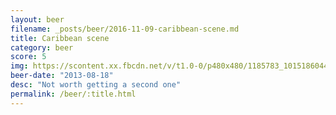 ```yaml
---
layout: beer
filename: _posts/beer/2016-11-09-caribbean-scene.md
title: Caribbean scene
category: beer
score: 5
img: https://scontent.xx.fbcdn.net/v/t1.0-0/p480x480/1185783_10151860443868745_1132451963_n.jpg?_nc_cat=105&_nc_oc=AQmJEh05fWs9SgJ2F5GTl2tHkZZsgYjewG4HihyVRtjo4cxy5t98eck83qn2Xx0Xl5o&_nc_ht=scontent.xx&oh=953a74708d9940b9b5306a7a7ab2bc4f&oe=5DC21681
beer-date: "2013-08-18"
desc: "Not worth getting a second one"
permalink: /beer/:title.html
---
```


